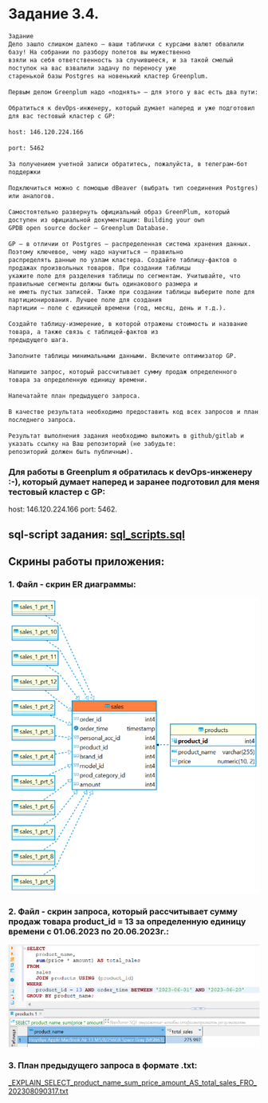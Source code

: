 # Задание 3.4.
```
Задание
Дело зашло слишком далеко — ваши таблички с курсами валют обвалили базу! На собрании по разбору полетов вы мужественно 
взяли на себя ответственность за случившееся, и за такой смелый поступок на вас взвалили задачу по переносу уже 
старенькой базы Postgres на новенький кластер Greenplum. 

Первым делом Greenplum надо «поднять» — для этого у вас есть два пути:

Обратиться к devOps-инженеру, который думает наперед и уже подготовил для вас тестовый кластер с GP: 

host: 146.120.224.166

port: 5462

За получением учетной записи обратитесь, пожалуйста, в телеграм-бот поддержки

Подключиться можно с помощью dBeaver (выбрать тип соединения Postgres) или аналогов.

Самостоятельно развернуть официальный образ GreenPlum, который доступен из официальной документации: Building your own 
GPDB open source docker – Greenplum Database.

GP — в отличии от Postgres — распределенная система хранения данных. Поэтому ключевое, чему надо научиться — правильно 
распределять данные по узлам кластера. Создайте таблицу-фактов о продажах произвольных товаров. При создании таблицы 
укажите поле для разделения таблицы по сегментам. Учитывайте, что правильные сегменты должны быть одинакового размера и 
не иметь пустых записей. Также при создании таблицы выберите поле для партиционирования. Лучшее поле для создания 
партиции — поле с единицей времени (год, месяц, день и т.д.).

Создайте таблицу-измерение, в которой отражены стоимость и название товара, а также связь с таблицей-фактов из 
предыдущего шага.

Заполните таблицы минимальными данными. Включите оптимизатор GP. 

Напишите запрос, который рассчитывает сумму продаж определенного товара за определенную единицу времени. 

Напечатайте план предыдущего запроса. 

В качестве результата необходимо предоставить код всех запросов и план последнего запроса. 

Результат выполнения задания необходимо выложить в github/gitlab и указать ссылку на Ваш репозиторий (не забудьте: 
репозиторий должен быть публичным).
```
### Для работы в Greenplum я обратилась к devOps-инженеру :-), который думает наперед и заранее подготовил для меня тестовый кластер с GP: 

host: 146.120.224.166
port: 5462.

## sql-script задания: [sql_scripts.sql](sql_scripts.sql)

## Скрины работы приложения:

### 1. Файл - скрин ER диаграммы: 
![sales.png](sales.png)

### 2. Файл - скрин запроса, который рассчитывает сумму продаж товара product_id = 13 за определенную единицу времени c 01.06.2023 по 20.06.2023г.: 
![select_sales.png](select_sales.png)

### 3. План предыдущего запроса в формате .txt: 
[_EXPLAIN_SELECT_product_name_sum_price_amount_AS_total_sales_FRO_202308090317.txt](_EXPLAIN_SELECT_product_name_sum_price_amount_AS_total_sales_FRO_202308090317.txt)


